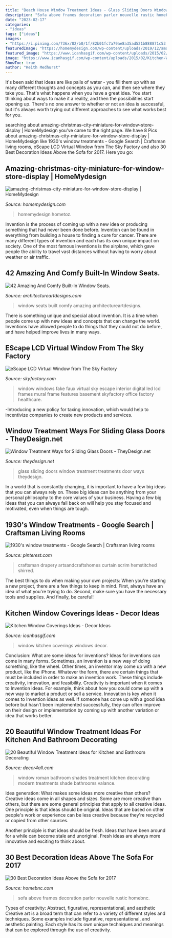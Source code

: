 ```yaml
---
title: "Beach House Window Treatment Ideas - Glass Sliding Doors Window Treatment Treatments Door Ways Theydesign"
description: "Sofa above frames decoration parlor nouvelle rustic homebnc"
date: "2023-02-17"
categories:
- "ideas"
tags: ["ideas"]
images:
- "https://i.pinimg.com/736x/82/b0/1f/82b01fc7a79ae8a35ad521b888871c53.jpg"
featuredImage: "https://homemydesign.com/wp-content/uploads/2019/12/amazing-christmas-city-miniature-for-window-store-display.jpg"
featured_image: "https://www.icanhasgif.com/wp-content/uploads/2015/02/Kitchen-Window-Coverings-Ideas-1024x683.jpg"
image: "https://www.icanhasgif.com/wp-content/uploads/2015/02/Kitchen-Window-Coverings-Ideas-1024x683.jpg"
ShowToc: true
author: "Keith Medhurst"
---
```



It's been said that ideas are like pails of water - you fill them up with as many different thoughts and concepts as you can, and then see where they take you. That's what happens when you have a great idea. You start thinking about ways to make it a reality, and then the possibilities start opening up. There's no one answer to whether or not an idea is successful, but it's always worth trying out different approaches to see what works best for you.

	

		
searching about amazing-christmas-city-miniature-for-window-store-display | HomeMydesign you've came to the right page. We have 8 Pics about amazing-christmas-city-miniature-for-window-store-display | HomeMydesign like 1930&#039;s window treatments - Google Search | Craftsman living rooms, eScape LCD Virtual Window from The Sky Factory and also 30 Best Decoration Ideas Above the Sofa for 2017. Here you go:
		
    
## Amazing-christmas-city-miniature-for-window-store-display | HomeMydesign

<img loading=lazy src="https://homemydesign.com/wp-content/uploads/2019/12/amazing-christmas-city-miniature-for-window-store-display.jpg" onerror="this.onerror=null;this.src='https://tse1.mm.bing.net/th?id=OIP.USMqLFpr0huTTTyAxjNOGQHaKr&amp;pid=15.1';" alt="amazing-christmas-city-miniature-for-window-store-display | HomeMydesign">

_Source: homemydesign.com_

>homemydesign hometoz. 

	

Invention is the process of coming up with a new idea or producing something that had never been done before. Invention can be found in everything from building a house to finding a cure for cancer. There are many different types of invention and each has its own unique impact on society. One of the most famous inventions is the airplane, which gave people the ability to travel vast distances without having to worry about weather or air traffic.

    
## 42 Amazing And Comfy Built-In Window Seats.

<img loading=lazy src="https://www.architectureartdesigns.com/wp-content/uploads/2013/04/ArchitectureArtDesigns-342.jpg" onerror="this.onerror=null;this.src='https://tse2.mm.bing.net/th?id=OIP.GiQJaRW9WVEPLLin5I8VcwHaFv&amp;pid=15.1';" alt="42 Amazing And Comfy Built-In Window Seats.">

_Source: architectureartdesigns.com_

>window seats built comfy amazing architectureartdesigns. 

	

There is something unique and special about invention. It is a time when people come up with new ideas and concepts that can change the world. Inventions have allowed people to do things that they could not do before, and have helped improve lives in many ways.

    
## EScape LCD Virtual Window From The Sky Factory

<img loading=lazy src="https://www.skyfactory.com/images/products/escape_features/feature_five.jpg" onerror="this.onerror=null;this.src='https://tse4.mm.bing.net/th?id=OIP.oAcLQKJXsLQKXit2yoPtGAHaKg&amp;pid=15.1';" alt="eScape LCD Virtual Window from The Sky Factory">

_Source: skyfactory.com_

>window windows fake faux virtual sky escape interior digital led lcd frames mural frame features basement skyfactory office factory healthcare. 

	

-Introducing a new policy for taxing innovation, which would help to incentivize companies to create new products and services.

    
## Window Treatment Ways For Sliding Glass Doors - TheyDesign.net

<img loading=lazy src="http://theydesign.net/wp-content/uploads/2017/06/25-best-ideas-about-sliding-door-treatment-on-pinterest-sliding-pertaining-to-sliding-glass-door-window-treatments-window-treatment-ways-for-sliding-glass-doors.jpg" onerror="this.onerror=null;this.src='https://tse4.mm.bing.net/th?id=OIP.S0dSqJwYZew6cW1vS9eqXQHaNp&amp;pid=15.1';" alt="Window Treatment Ways for Sliding Glass Doors - TheyDesign.net">

_Source: theydesign.net_

>glass sliding doors window treatment treatments door ways theydesign. 

	

In a world that is constantly changing, it is important to have a few big ideas that you can always rely on. These big ideas can be anything from your personal philosophy to the core values of your business. Having a few big ideas that you can always fall back on will help you stay focused and motivated, even when things are tough.

    
## 1930&#039;s Window Treatments - Google Search | Craftsman Living Rooms

<img loading=lazy src="https://i.pinimg.com/736x/82/b0/1f/82b01fc7a79ae8a35ad521b888871c53.jpg" onerror="this.onerror=null;this.src='https://tse1.mm.bing.net/th?id=OIP.ParWavYNierhAwsZ7tsl1QHaEK&amp;pid=15.1';" alt="1930&#039;s window treatments - Google Search | Craftsman living rooms">

_Source: pinterest.com_

>craftsman drapery artsandcraftshomes curtain scrim hemstitched shirred. 

	

The best things to do when making your own projects:
When you're starting a new project, there are a few things to keep in mind. First, always have an idea of what you're trying to do. Second, make sure you have the necessary tools and supplies. And finally, be careful!

    
## Kitchen Window Coverings Ideas - Decor Ideas

<img loading=lazy src="https://www.icanhasgif.com/wp-content/uploads/2015/02/Kitchen-Window-Coverings-Ideas-1024x683.jpg" onerror="this.onerror=null;this.src='https://tse2.mm.bing.net/th?id=OIP.xE8OJeUfxISdZ6ZUq3g8iAHaE8&amp;pid=15.1';" alt="Kitchen Window Coverings Ideas - Decor Ideas">

_Source: icanhasgif.com_

>window kitchen coverings windows decor. 

	

Conclusion: What are some ideas for inventions?
Ideas for inventions can come in many forms. Sometimes, an invention is a new way of doing something, like the wheel. Other times, an inventor may come up with a new product, like the iPhone. Whatever the form, there are certain things that must be included in order to make an invention work. These things include creativity, innovation, and feasibility. 
Creativity is important when it comes to Invention ideas. For example, think about how you could come up with a new way to market a product or sell a service. Innovation is key when it comes to Invention ideas as well. If someone has come up with a good idea before but hasn’t been implemented successfully, they can often improve on their design or implementation by coming up with another variation or idea that works better.

    
## 20 Beautiful Window Treatment Ideas For Kitchen And Bathroom Decorating

<img loading=lazy src="http://www.decor4all.com/wp-content/uploads/2015/07/roman-shades-window-treatment-ideas-for-bathroom-decorating-5.jpg" onerror="this.onerror=null;this.src='https://tse2.mm.bing.net/th?id=OIP.bTtp_Q1Iac8lUwfKZEmU0AHaLq&amp;pid=15.1';" alt="20 Beautiful Window Treatment Ideas for Kitchen and Bathroom Decorating">

_Source: decor4all.com_

>window roman bathroom shades treatment kitchen decorating modern treatments shade bathrooms valance. 

	

Idea generation: What makes some ideas more creative than others?
Creative ideas come in all shapes and sizes. Some are more creative than others, but there are some general principles that apply to all creative ideas.
One principle is that ideas should be original. Ideas that are based on other people's work or experience can be less creative because they're recycled or copied from other sources.

Another principle is that ideas should be fresh. Ideas that have been around for a while can become stale and unoriginal. Fresh ideas are always more innovative and exciting to think about.

    
## 30 Best Decoration Ideas Above The Sofa For 2017

<img loading=lazy src="https://cdn.homebnc.com/homeimg/2017/03/02-decoration-ideas-above-the-sofa-homebnc.jpg" onerror="this.onerror=null;this.src='https://tse1.mm.bing.net/th?id=OIP.xA3UWHwnvL3xO-pQC_jeWAHaLW&amp;pid=15.1';" alt="30 Best Decoration Ideas Above the Sofa for 2017">

_Source: homebnc.com_

>sofa above frames decoration parlor nouvelle rustic homebnc. 

	

Types of creativity: Abstract, figurative, representational, and aesthetic
Creative art is a broad term that can refer to a variety of different styles and techniques. Some examples include figurative, representational, and aesthetic painting. Each style has its own unique techniques and meanings that can be explored through the use of creativity.

